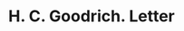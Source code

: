 ---
doi: 10.7916/D8HQ5B4R
date_other: '1870'
date_other_textual: 1870-1879
form: correspondence
genre:
- Letters (correspondence)
name:
- H. C. Goodrich
object_in_context_url: https://biggert.cul.columbia.edu/items/view/ave_biggert_01836
subject_hierarchical_geographic:
- Chicago, Illinois, United States
subject_name:
- H. C. Goodrich
title: H. C. Goodrich. Letter
sort_title: H. C. Goodrich. Letter
call_number: ave_biggert_01836
coordinates:
- 41.83694444444445,-87.68472222222222
pid: ave_biggert_01836
identifiers: ave_biggert_01836
permalink: /biggert/ave_biggert_01836/
layout: iiif-image-page
---